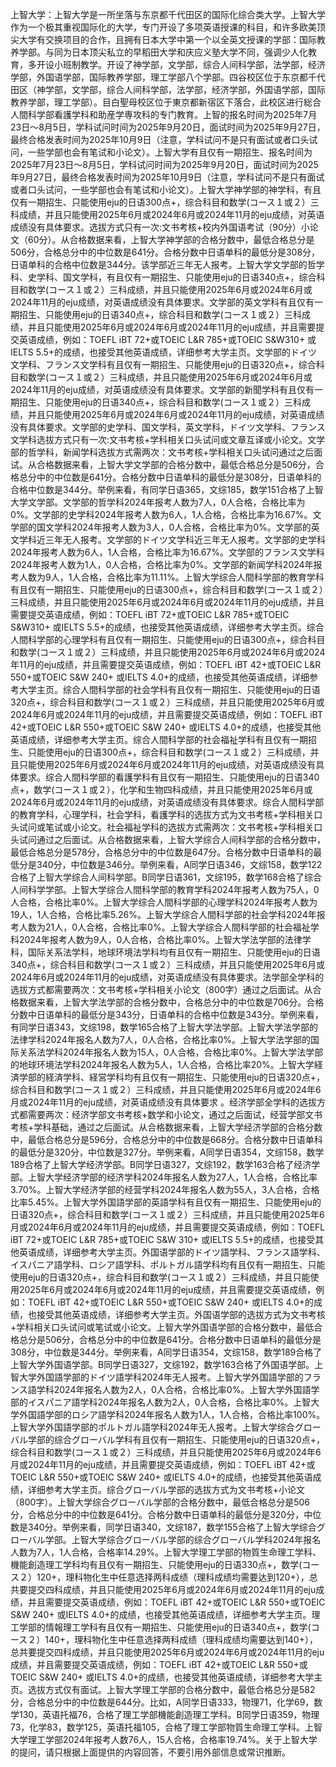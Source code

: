 上智大学：上智大学是一所坐落与东京都千代田区的国际化综合类大学。上智大学作为一个极其重视国际化的大学，专门开设了多项英语授课的科目，和许多欧美顶尖大学有交换项目的合作，且拥有日本大学中第一个以全英文授课的学部：国际教养学部。与同为日本顶尖私立的早稻田大学和庆应义塾大学不同，强调少人化教育，多开设小班制教学。开设了神学部，文学部，综合人间科学部，法学部，经济学部，外国语学部，国际教养学部，理工学部八个学部。四谷校区位于东京都千代田区（神学部，文学部，综合人间科学部，法学部，经济学部，外国语学部，国际教养学部，理工学部）。目白聖母校区位于東京都新宿区下落合，此校区进行総合人間科学部看護学科和助産学専攻科的专门教育。上智的报名时间为2025年7月23日～8月5日，学科试问时间为2025年9月20日，面试时间为2025年9月27日，最终合格发表时间为2025年10月9日（注意，学科试问不是只有面试或者口头试问，一些学部也会有笔试和小论文）。上智大学有且仅有一期招生、报名时间为2025年7月23日～8月5日，学科试问时间为2025年9月20日，面试时间为2025年9月27日，最终合格发表时间为2025年10月9日（注意，学科试问不是只有面试或者口头试问，一些学部也会有笔试和小论文）。上智大学神学部的神学科，有且仅有一期招生、只能使用eju的日语300点+，综合科目和数学(コース１或２）三科成绩，并且只能使用2025年6月或2024年6月或2024年11月的eju成绩，对英语成绩没有具体要求。选拔方式只有一次:文书考核+校内外国语考试（90分）小论文（60分）。从合格数据来看，上智大学神学部的合格分数中，最低合格总分是506分，合格总分中的中位数是641分。合格分数中日语单科的最低分是308分，日语单科的合格中位数是344分。该学部近三年无人报考。上智大学文学部的哲学科、史学科、国文学科，有且仅有一期招生、只能使用eju的日语340点+，综合科目和数学(コース１或２）三科成绩，并且只能使用2025年6月或2024年6月或2024年11月的eju成绩，对英语成绩没有具体要求。文学部的英文学科有且仅有一期招生、只能使用eju的日语340点+，综合科目和数学(コース１或２）三科成绩，并且只能使用2025年6月或2024年6月或2024年11月的eju成绩，并且需要提交英语成绩，例如：TOEFL iBT 72+或TOEIC L&R 785+或TOEIC S&W310+ 或IELTS 5.5+的成绩，也接受其他英语成绩，详细参考大学主页。文学部的ドイツ文学科、フランス文学科有且仅有一期招生、只能使用eju的日语320点+，综合科目和数学(コース１或２）三科成绩，并且只能使用2025年6月或2024年6月或2024年11月的eju成绩，对英语成绩没有具体要求。文学部的新聞学科有且仅有一期招生、只能使用eju的日语340点+，综合科目和数学(コース１或２）三科成绩，并且只能使用2025年6月或2024年6月或2024年11月的eju成绩，对英语成绩没有具体要求。文学部的史学科、国文学科，英文学科，ドイツ文学科、フランス文学科选拔方式只有一次:文书考核+学科相关口头试问或文章互译或小论文。文学部的哲学科，新闻学科选拔方式需两次：文书考核+学科相关口头试问通过之后面试。从合格数据来看，上智大学文学部的合格分数中，最低合格总分是506分，合格总分中的中位数是641分。合格分数中日语单科的最低分是308分，日语单科的合格中位数是344分。举例来看，有同学日语365，文综185，数学151合格了上智大学文学部。文学部的哲学科2024年报考人数为7人，0人合格，合格比率为0%。文学部的史学科2024年报考人数为6人，1人合格，合格比率为16.67%。文学部的国文学科2024年报考人数为3人，0人合格，合格比率为0%。文学部的英文学科近三年无人报考。文学部的ドイツ文学科近三年无人报考。文学部的史学科2024年报考人数为6人，1人合格，合格比率为16.67%。文学部的フランス文学科2024年报考人数为1人，0人合格，合格比率为0%。文学部的新闻学科2024年报考人数为9人，1人合格，合格比率为11.11%。上智大学综合人間科学部的教育学科有且仅有一期招生、只能使用eju的日语300点+，综合科目和数学(コース１或２）三科成绩，并且只能使用2025年6月或2024年6月或2024年11月的eju成绩，并且需要提交英语成绩，例如：TOEFL iBT 72+或TOEIC L&R 785+或TOEIC S&W310+ 或IELTS 5.5+的成绩，也接受其他英语成绩，详细参考大学主页。综合人間科学部的心理学科有且仅有一期招生、只能使用eju的日语300点+，综合科目和数学(コース１或２）三科成绩，并且只能使用2025年6月或2024年6月或2024年11月的eju成绩，并且需要提交英语成绩，例如：TOEFL iBT 42+或TOEIC L&R 550+或TOEIC S&W 240+ 或IELTS 4.0+的成绩，也接受其他英语成绩，详细参考大学主页。综合人間科学部的社会学科有且仅有一期招生、只能使用eju的日语320点+，综合科目和数学(コース１或２）三科成绩，并且只能使用2025年6月或2024年6月或2024年11月的eju成绩，并且需要提交英语成绩，例如：TOEFL iBT 42+或TOEIC L&R 550+或TOEIC S&W 240+ 或IELTS 4.0+的成绩，也接受其他英语成绩，详细参考大学主页。综合人間科学部的社会福祉学科有且仅有一期招生、只能使用eju的日语300点+，综合科目和数学(コース１或２）三科成绩，并且只能使用2025年6月或2024年6月或2024年11月的eju成绩，对英语成绩没有具体要求。综合人間科学部的看護学科有且仅有一期招生、只能使用eju的日语340点+，数学(コース１或２），化学和生物四科成绩，并且只能使用2025年6月或2024年6月或2024年11月的eju成绩，对英语成绩没有具体要求。综合人間科学部的教育学科，心理学科，社会学科，看護学科的选拔方式为文书考核+学科相关口头试问或笔试或小论文。社会福祉学科的选拔方式需两次：文书考核+学科相关口头试问通过之后面试。从合格数据来看，上智大学综合人间科学部的合格分数中，最低合格总分是578分，合格总分中的中位数是647分。合格分数中日语单科的最低分是340分，中位数是346分。举例来看，A同学日语346，文综158，数学122合格了上智大学综合人间科学部。B同学日语361，文综195，数学168合格了综合人间科学学部。上智大学综合人間科学部的教育学科2024年报考人数为75人，0人合格，合格比率0%。上智大学综合人間科学部的心理学科2024年报考人数为19人，1人合格，合格比率5.26%。上智大学综合人間科学部的社会学科2024年报考人数为21人，0人合格，合格比率0%。上智大学综合人間科学部的社会福祉学科2024年报考人数为9人，0人合格，合格比率0%。上智大学法学部的法律学科，国际关系法学科，地球环境法学科均有且仅有一期招生、只能使用eju的日语340点+，综合科目和数学(コース１或２）三科成绩，并且只能使用2025年6月或2024年6月或2024年11月的eju成绩，对英语成绩没有具体要求。法学部全学科的选拔方式都需要两次：文书考核+学科相关小论文（800字）通过之后面试。从合格数据来看，上智大学法学部的合格分数中，合格总分中的中位数是706分。合格分数中日语单科的最低分是343分，日语单科的合格中位数是343分。举例来看，有同学日语343，文综198，数学165合格了上智大学法学部。上智大学法学部的法律学科2024年报名人数为7人，0人合格，合格比率0%。上智大学法学部的国际关系法学科2024年报名人数为15人，0人合格，合格比率0%。上智大学法学部的地球环境法学科2024年报名人数为5人，1人合格，合格比率20%。上智大学経済学部的経済学科、経営学科均有且仅有一期招生、只能使用eju的日语320点+，综合科目和数学(コース１或２）三科成绩，并且只能使用2025年6月或2024年6月或2024年11月的eju成绩，对英语成绩没有具体要求 。经济学部全学科的选拔方式都需要两次：经济学部文书考核+数学和小论文，通过之后面试，经营学部文书考核+学科基础，通过之后面试。从合格数据来看，上智大学经济学部的合格分数中，最低合格总分是596分，合格总分中的中位数是668分。合格分数中日语单科的最低分是320分，中位数是327分。举例来看，A同学日语354，文综158，数学189合格了上智大学经济学部。B同学日语327，文综192，数学163合格了经济学部。上智大学经济学部的经济学科2024年报名人数为27人，1人合格，合格比率3.70%。上智大学经济学部的经营学科2024年报名人数为55人，3人合格，合格比率5.45%。上智大学外国語学部的英語学科有且仅有一期招生、只能使用eju的日语320点+，综合科目和数学(コース１或２）三科成绩，并且只能使用2025年6月或2024年6月或2024年11月的eju成绩，并且需要提交英语成绩，例如：TOEFL iBT 72+或TOEIC L&R 785+或TOEIC S&W 310+ 或IELTS 5.5+的成绩，也接受其他英语成绩，详细参考大学主页。外国语学部的ドイツ語学科、フランス語学科、イスパニア語学科、ロシア語学科、ポルトガル語学科均有且仅有一期招生、只能使用eju的日语320点+，综合科目和数学(コース１或２）三科成绩，并且只能使用2025年6月或2024年6月或2024年11月的eju成绩，并且需要提交英语成绩，例如：TOEFL iBT 42+或TOEIC L&R 550+或TOEIC S&W 240+ 或IELTS 4.0+的成绩，也接受其他英语成绩，详细参考大学主页。外国语学部的选拔方式为文书考核+学科相关口头试问或笔试或小论文。上智大学外国语学部的合格分数中，最低合格总分是506分，合格总分中的中位数是641分。合格分数中日语单科的最低分是308分，中位数是344分。举例来看，A同学日语354，文综158，数学189合格了上智大学外国语学部。B同学日语327，文综192，数学163合格了外国语学部。上智大学外国語学部的ドイツ語学科2024年无人报考。上智大学外国語学部的フランス語学科2024年报名人数为2人，0人合格，合格比率0%。上智大学外国語学部的イスパニア語学科2024年报名人数为2人，0人合格，合格比率0%。上智大学外国語学部的ロシア語学科2024年报名人数为1人，1人合格，合格比率100%。上智大学外国語学部的ポルトガル語学科2024年无人报考。上智大学综合グローバル学部的综合グローバル学科有且仅有一期招生、只能使用eju的日语320点+，综合科目和数学(コース１或２）三科成绩，并且只能使用2025年6月或2024年6月或2024年11月的eju成绩，并且需要提交英语成绩，例如：TOEFL iBT 42+或TOEIC L&R 550+或TOEIC S&W 240+ 或IELTS 4.0+的成绩，也接受其他英语成绩，详细参考大学主页。综合グローバル学部的选拔方式为文书考核+小论文（800字）。上智大学综合グローバル学部的合格分数中，最低合格总分是506分，合格总分中的中位数是641分。合格分数中日语单科的最低分是320分，中位数是340分。举例来看，同学日语340，文综187，数学155合格了上智大学综合グローバル学部。上智大学综合グローバル学部的综合グローバル学科2024年报名人数为7人，1人合格，合格率14.29%。上智大学理工学部的物質生命理工学科、機能創造理工学科均有且仅有一期招生、只能使用eju的日语330点+，数学(コース２）120+，理科物化生中任意选择两科成绩（理科成绩均需要达到120+），总共要提交四科成绩，并且只能使用2025年6月或2024年6月或2024年11月的eju成绩，并且需要提交英语成绩，例如：TOEFL iBT 42+或TOEIC L&R 550+或TOEIC S&W 240+ 或IELTS 4.0+的成绩，也接受其他英语成绩，详细参考大学主页。理工学部的情報理工学科有且仅有一期招生、只能使用eju的日语340点+，数学(コース２）140+，理科物化生中任意选择两科成绩（理科成绩均需要达到140+），总共要提交四科成绩，并且只能使用2025年6月或2024年6月或2024年11月的eju成绩，并且需要提交英语成绩，例如：TOEFL iBT 42+或TOEIC L&R 550+或TOEIC S&W 240+ 或IELTS 4.0+的成绩，也接受其他英语成绩，详细参考大学主页。选拔方式仅有面试。上智大学理工学部的合格分数中，最低合格总分是582分，合格总分中的中位数是644分。比如，A同学日语333，物理71，化学69，数学130，英语托福76，合格了理工学部機能創造理工学科。B同学日语359，物理73，化学83，数学125，英语托福105，合格了理工学部物質生命理工学科。上智大学理工学部2024年报考人数76人，15人合格，合格率19.74%。关于上智大学的提问，请只根据上面提供的内容回答，不要引用外部信息或常识推断。 

